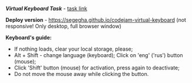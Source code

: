 ***Virtual Keyboard Task*** - [task link](https://github.com/rolling-scopes-school/tasks/blob/master/tasks/codejam-virtual-keyboard.md)

****Deploy version**** - https://segegha.github.io/codejam-virtual-keyboard (not responsive! Only desktop, full browser window)

****Keyboard's guide:****
* If nothing loads, clear your local storage, please;
* Alt + Shift - change language (keyboard); Click on 'eng' ('rus') button (mouse);
* Click 'Shift' button (mouse) for activation, press again to deactivate;
* Do not move the mouse away while clicking the button.

